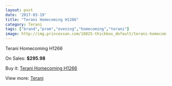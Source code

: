 ```yaml
---
layout: post
date: '2017-03-19'
title: "Terani Homecoming H1266"
category: Terani
tags: ["brand","prom","evening","homecoming","terani"]
image: http://img.princessan.com/16825-thickbox_default/terani-homecoming-h1266.jpg
---
```

Terani Homecoming H1266

On Sales: **$295.98**
<a href="https://www.princessan.com/en/terani/7954-terani-homecoming-h1266.html"><amp-img layout="responsive" width="600" height="600" src="//img.princessan.com/16825-thickbox_default/terani-homecoming-h1266.jpg" alt="Terani Homecoming H1266 0" /></a>
<a href="https://www.princessan.com/en/terani/7954-terani-homecoming-h1266.html"><amp-img layout="responsive" width="600" height="600" src="//img.princessan.com/16826-thickbox_default/terani-homecoming-h1266.jpg" alt="Terani Homecoming H1266 1" /></a>

Buy it: [Terani Homecoming H1266](https://www.princessan.com/en/terani/7954-terani-homecoming-h1266.html "Terani Homecoming H1266")

View more: [Terani](https://www.princessan.com/en/64-terani "Terani")